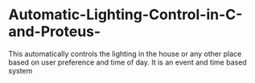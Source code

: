 # Automatic-Lighting-Control-in-C-and-Proteus-
This automatically controls the lighting in the house or any other place based on user preference and time of day. It is an event and time based system
